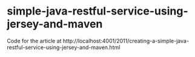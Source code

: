 simple-java-restful-service-using-jersey-and-maven
==================================================

Code for the article at http://localhost:4001/2011/creating-a-simple-java-restful-service-using-jersey-and-maven.html
